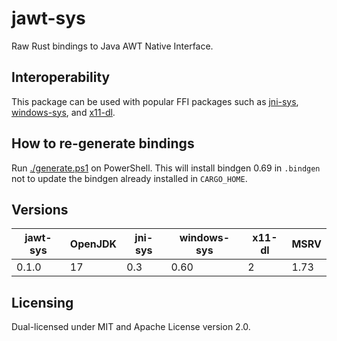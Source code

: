 # jawt-sys

Raw Rust bindings to Java AWT Native Interface.

## Interoperability

This package can be used with popular FFI packages such as [jni-sys](https://crates.io/crates/jni-sys), [windows-sys](https://crates.io/crates/windows-sys), and [x11-dl](https://crates.io/crates/x11-dl).

## How to re-generate bindings

Run [./generate.ps1](./generate.ps1) on PowerShell. This will install bindgen 0.69 in `.bindgen` not to update the bindgen already installed in `CARGO_HOME`.

## Versions

| jawt-sys | OpenJDK | jni-sys | windows-sys | x11-dl | MSRV |
| -------- | ------- | ------- | ----------- | ------ | ---- |
| 0.1.0    | 17      | 0.3     | 0.60        | 2      | 1.73 |

## Licensing

Dual-licensed under MIT and Apache License version 2.0.
